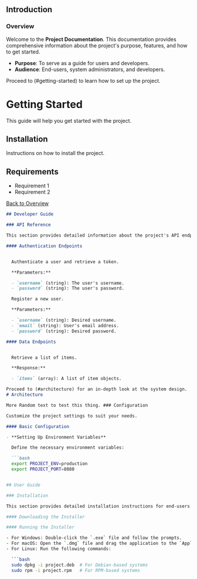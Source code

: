 ## Introduction

### Overview

Welcome to the **Project Documentation**. This documentation provides comprehensive information about the project's purpose, features, and how to get started.

- **Purpose**: To serve as a guide for users and developers.
- **Audience**: End-users, system administrators, and developers.

Proceed to (#getting-started) to learn how to set up the project.
# Getting Started

This guide will help you get started with the project.

## Installation

Instructions on how to install the project.

## Requirements

- Requirement 1
- Requirement 2

[Back to Overview](overview.md)


```markdown
## Developer Guide

### API Reference

This section provides detailed information about the project's API endpoints.

#### Authentication Endpoints


  Authenticate a user and retrieve a token.

  **Parameters:**

  - `username` (string): The user's username.
  - `password` (string): The user's password.

  Register a new user.

  **Parameters:**

  - `username` (string): Desired username.
  - `email` (string): User's email address.
  - `password` (string): Desired password.

#### Data Endpoints


  Retrieve a list of items.

  **Response:**

  - `items` (array): A list of item objects.

Proceed to (#architecture) for an in-depth look at the system design.
# Architecture

More Random text to test this thing. ### Configuration

Customize the project settings to suit your needs.

#### Basic Configuration

- **Setting Up Environment Variables**

  Define the necessary environment variables:

  ```bash
  export PROJECT_ENV=production
  export PROJECT_PORT=8080


## User Guide

### Installation

This section provides detailed installation instructions for end-users.

#### Downloading the Installer

#### Running the Installer

- For Windows: Double-click the `.exe` file and follow the prompts.
- For macOS: Open the `.dmg` file and drag the application to the `Applications` folder.
- For Linux: Run the following commands:

  ```bash
  sudo dpkg -i project.deb  # For Debian-based systems
  sudo rpm -i project.rpm   # For RPM-based systems
